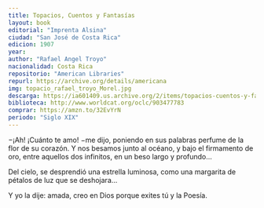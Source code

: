 ```yaml
---
title: Topacios, Cuentos y Fantasías
layout: book
editorial: "Imprenta Alsina"
ciudad: "San José de Costa Rica"
edicion: 1907
year: 
author: "Rafael Angel Troyo"
nacionalidad: Costa Rica
repositorio: "American Libraries"
repurl: https://archive.org/details/americana
img: topacio_rafael_troyo_Morel.jpg
descarga: https://ia601409.us.archive.org/2/items/topacios-cuentos-y-fantasias-por-rafael-angel-troyo/Topacios%20%28Cuentos%20y%20Fantas%C3%ADas%29%20por%20Rafael%20Angel%20Troyo.pdf
biblioteca: http://www.worldcat.org/oclc/903477783
comprar: https://amzn.to/32EvYrN
periodo: "Siglo XIX"
---
```

 
−¡Ah! ¡Cuánto te amo! −me dijo, poniendo en sus palabras perfume de la flor de su corazón. Y nos besamos junto al océano, y bajo el firmamento de oro, entre aquellos dos infinitos, en un beso largo y profundo...
 
Del cielo, se desprendió una estrella luminosa, como una margarita de pétalos de luz que se deshojara...
 
Y yo la dije: amada, creo en Dios porque exites tú y la Poesía.
